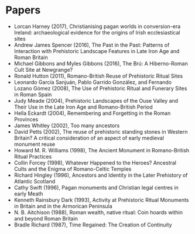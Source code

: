# Papers

* Lorcan Harney \(2017\), Christianising pagan worlds in conversion-era Ireland: archaeological evidence for the origins of Irish ecclesiastical sites
* Andrew James Spencer \(2016\), The Past in the Past: Patterns of Interaction with Prehistoric Landscape Features in Late Iron Age and Roman Britain
* Michael Gibbons and Myles Gibbons \(2016\), The Brú: A Hiberno-Roman Cult Site at Newgrange?
* Ronald Hutton \(2011\), Romano-British Reuse of Prehistoric Ritual Sites
* Leonardo García Sanjuán, Pablo Garrido González, and Fernando Lozano Gómez \(2008\), The Use of Prehistoric Ritual and Funerary Sites in Roman Spain
* Judy Meade \(2004\), Prehistoric Landscapes of the Ouse Valley and Their Use in the Late Iron Age and Romano-British Period
* Hella Eckardt \(2004\), Remembering and Forgetting in the Roman Provinces
* James Whitley \(2002\), Too many ancestors
* David Petts \(2002\), The reuse of prehistoric standing stones in Western Britain? A critical consideration of an aspect of early medieval monument reuse
* Howard M. R. Williams \(1998\), The Ancient Monument in Romano-British Ritual Practices
* Collin Forcey \(1998\), Whatever Happened to the Heroes? Ancestral Cults and the Enigma of Romano-Celtic Temples
* Richard Hingley \(1996\), Ancestors and Identity in the Later Prehistory of Atlantic Scotland
* Cathy Swift \(1996\), Pagan monuments and Christian legal centres in early Meath
* Kenneth Rainsbury Dark \(1993\), Activity at Prehistoric Ritual Monuments in Britain and in the Armorican Peninsula
* N. B. Aitchison \(1988\), Roman wealth, native ritual: Coin hoards within and beyond Roman Britain
* Bradle Richard \(1987\), Time Regained: The Creation of Continuity



